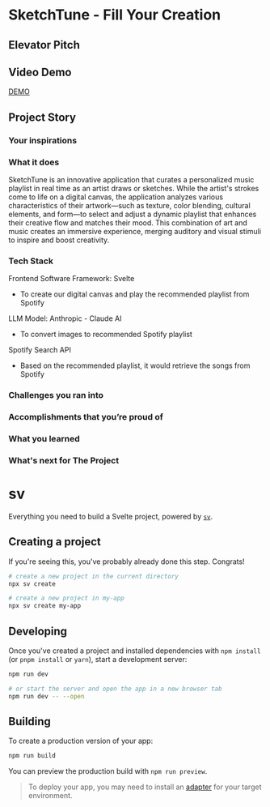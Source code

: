 # SketchTune - Fill Your Creation
## Elevator Pitch

## Video Demo
[DEMO](https://media.graphassets.com/s9KxU1npTjKeoMrytjoi)

## Project Story

### Your inspirations

### What it does
SketchTune is an innovative application that curates a personalized music playlist in real time as an artist draws or sketches. While the artist's strokes come to life on a digital canvas, the application analyzes various characteristics of their artwork—such as texture, color blending, cultural elements, and form—to select and adjust a dynamic playlist that enhances their creative flow and matches their mood. This combination of art and music creates an immersive experience, merging auditory and visual stimuli to inspire and boost creativity.
### Tech Stack
Frontend Software Framework: Svelte
- To create our digital canvas and play the recommended playlist from Spotify
  
LLM Model: Anthropic - Claude AI
- To convert images to recommended Spotify playlist
  
Spotify Search API
- Based on the recommended playlist, it would retrieve the songs from Spotify
  

### Challenges you ran into

### Accomplishments that you’re proud of

### What you learned

### What's next for The Project


# sv

Everything you need to build a Svelte project, powered by [`sv`](https://github.com/sveltejs/cli).

## Creating a project

If you're seeing this, you've probably already done this step. Congrats!

```bash
# create a new project in the current directory
npx sv create

# create a new project in my-app
npx sv create my-app
```

## Developing

Once you've created a project and installed dependencies with `npm install` (or `pnpm install` or `yarn`), start a development server:

```bash
npm run dev

# or start the server and open the app in a new browser tab
npm run dev -- --open
```

## Building

To create a production version of your app:

```bash
npm run build
```

You can preview the production build with `npm run preview`.

> To deploy your app, you may need to install an [adapter](https://svelte.dev/docs/kit/adapters) for your target environment.
